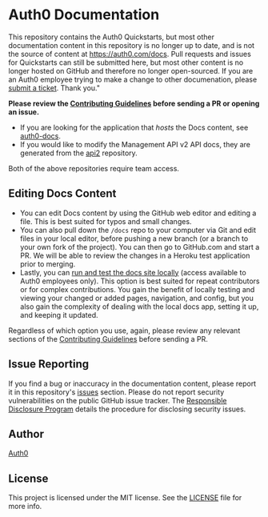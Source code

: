 # Auth0 Documentation

This repository contains the Auth0 Quickstarts, but most other documentation content in this repository is no longer up to date, and is not the source of content at https://auth0.com/docs. Pull requests and issues for Quickstarts can still be submitted here, but most other content is no longer hosted on GitHub and therefore no longer open-sourced. If you are an Auth0 employee trying to make a change to other documenation, please [submit a ticket](https://auth0team.atlassian.net/servicedesk/customer/portal/9). Thank you."

 
**Please review the [Contributing Guidelines](CONTRIBUTING.md) before sending a PR or opening an issue.**

* If you are looking for the application that *hosts* the Docs content, see [auth0-docs](https://github.com/auth0/auth0-docs).
* If you would like to modify the Management API v2 API docs, they are generated from the [api2](https://github.com/auth0/api2) repository.

Both of the above repositories require team access.

## Editing Docs Content

* You can edit Docs content by using the GitHub web editor and editing a file. This is best suited for typos and small changes.
* You can also pull down the `/docs` repo to your computer via Git and edit files in your local editor, before pushing a new branch (or a branch to your own fork of the project). You can then go to GitHub.com and start a PR. We will be able to review the changes in a Heroku test application prior to merging.
* Lastly, you can [run and test the docs site locally](https://github.com/auth0/auth0-docs/blob/master/README.md) (access available to Auth0 employees only). This option is best suited for repeat contributors or for complex contributions. You gain the benefit of locally testing and viewing your changed or added pages, navigation, and config, but you also gain the complexity of dealing with the local docs app, setting it up, and keeping it updated.

Regardless of which option you use, again, please review any relevant sections of the [Contributing Guidelines](CONTRIBUTING.md) before sending a PR.

## Issue Reporting

If you find a bug or inaccuracy in the documentation content, please report it in this repository's [issues](https://github.com/auth0/docs/issues) section. Please do not report security vulnerabilities on the public GitHub issue tracker. The [Responsible Disclosure Program](https://auth0.com/whitehat) details the procedure for disclosing security issues.

## Author 

[Auth0](https://auth0.com)
 
## License

This project is licensed under the MIT license. See the [LICENSE](LICENSE) file for more info. 
